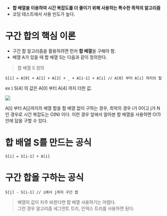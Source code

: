 - **합 배열을 이용하여 시간 복잡도를 더 줄이기 위해 사용하는 특수한 목적의 알고리즘**
- 코딩 테스트에서 사용 빈도가 높다.

# 구간 합의 핵심 이론
- 구간 합 알고리즘을 활용하려면 먼저 **합 배열**을 구해야 함.
- 배열 A가 있을 때 합 배열 S는 다음과 같이 정의한다.

> 합 배열 S 정의<br>
```
S[i] = A[0] + A[1] + A[2] + _ + A[i-1] + A[i] // A[0] 부터 A[i] 까지의 합
```
ex ) S[4] 의 값은 A[0] 부터 A[4] 까지 더한 값.

![](https://i.imgur.com/FtSTt5U.png)

A[i] 부터 A[j]까지의 배열 합을 합 배열 없이 구하는 경우, 최악의 경우 i가 0이고 j가 N인 경우로 시간 복잡도는 O(N) 이다. 이런 경우 앞에서 알아본 합 배열을 사용하면 O(1) 안에 답을 구할 수 있다.

# 합 배열 S를 만드는 공식
```
S[i] = S[i-1] + A[i]
```

#  구간 합을 구하는 공식
```
S[j] - S[i-1] // i에서 j까지 구간 합 
```

> 배열의 값이 자주 바뀐다면 합 배열 사용하기는 어렵다.<br>
> 그런 경우 알고리즘 세그먼트 트리, 인덱스 트리를 사용하면 된다.
